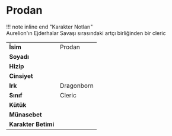 # Prodan   
  
!!! note inline end "Karakter Notları"  
	Aurelion'ın Ejderhalar Savaşı sırasındaki artçı birliğinden bir cleric     
  
|  |  |  
|---|---|  
| **İsim** | Prodan |  
| **Soyadı** |  |  
| **Hizip** |  |  
| **Cinsiyet** |  |  
| **Irk** | Dragonborn |  
| **Sınıf** | Cleric |  
| **Kütük** |  |  
| **Münasebet** |  |  
| **Karakter Betimi** |  |  
  
  
